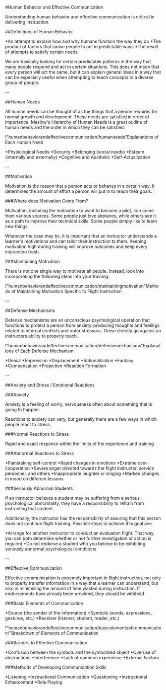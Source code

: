 #Human Behavior and Effective Communication

Understanding human behavior and effective communication is critical in delivering instruction.


##Definitions of Human Behavior

*An attempt to explain how and why humans function the way they do
*The product of factors that cause people to act in predictable ways
*The result of attempts to satisfy certain needs

We are basically looking for certain predictable patterns in the way that many people respond and act in certain situations. This does not mean that every person will act the same, but it can explain general ideas in a way that can be especially useful when attempting to teach concepts to a diverse group of people.


--


##Human Needs

All human needs can be thought of as the things that a person requires for normal growth and development. These needs are satisfied in order of importance. Maslow's Hierarchy of Human Needs is a great outline of human needs and the order in which they can be satisfied:

!"humanbehaviorandeffectivecommunication/humanneeds"Explanations of Each Human Need

*Physiological Needs
*Security
*Belonging (social needs)
*Esteem (internally and externally)
*Cognitive and Aesthetic
*Self-Actualization


--


##Motivation

Motivation is the reason that a person acts or behaves in a certain way. It determines the amount of effort a person will put in to reach their goals.

###Where does Motivation Come From?

Motivation, including the motivation to want to become a pilot, can come from various sources. Some people just love airplanes, while others see it as a path to improve their technical skills. Some people simply like to learn new things.

Whatever the case may be, it is important that an instructor understands a learner's motivations and can tailor their instruction to them. Keeping motivation high during training will improve outcomes and keep every interaction fresh.

###Maintaining Motivation

There is not one single way to motivate all people. Instead, look into incorporating the following ideas into your training:

!"humanbehaviorandeffectivecommunication/maintainingmotivation"Methods of Maintaining Motivation Specific to Flight Instruction

--


##Defense Mechanisms

Defense mechanisms are an unconscious psychological operation that functions to protect a person from anxiety-producing thoughts and feelings related to internal conflicts and outer stressors. These directly go against an instructors ability to properly teach.

!"humanbehaviorandeffectivecommunication/defensemechanisms"Explanations of Each Defense Mechanism

*Denial
*Repression
*Displacement
*Rationalization
*Fantasy
*Compensation
*Projection
*Reaction Formation


--


##Anxiety and Stress / Emotional Reactions

###Anxiety

Anxiety is a feeling of worry, nervousness often about something that is going to happen.

Reactions to anxiety can vary, but generally there are a few ways in which people react to stress.

###Normal Reactions to Stress

Rapid and exact response within the limits of the experience and training

###Abnormal Reactions to Stress

*Painstaking self-control
*Rapid changes in emotions
*Extreme over-cooperation
*Severe anger directed towards the flight instructor, service personnel, and others
*Inappropriate laughter or singing
*Marked changes in mood on different lessons

###Seriously Abnormal Students

If an instructor believes a student may be suffering from a serious psychological abnormality, they have a responsibility to refrain from instructing that student.

Additionally, the instructor has the responsibility of assuring that this person does not continue flight training. Possible steps to achieve this goal are:

*Arrange for another instructor to conduct an evaluation flight. That way, you can both determine whether or not further investigation or action is required
*Do not endorse a student who you believe to be exhibiting seriously abnormal psychological conditions


--

##Effective Communication

Effective communication is extremely important in flight instruction, not only to properly transfer information in a way that a learner can understand, but also in minimizing the amount of time wasted during instruction. If endorsements have already been provided, they should be withheld

###Basic Elements of Communication

*Source (the sender of the information)
*Symbols (words, expressions, gestures, etc.)
*Receiver (listener, student, reader, etc.)

!"humanbehaviorandeffectivecommunication/basicelementsofcommunication/"Breakdown of Elements of Communication

###Barriers to Effective Communication

*Confusion between the symbols and the symbolized object
*Overuse of abstractions
*Interference
*Lack of common experience
*External Factors

###Methods of Developing Communication Skills

*Listening
*Instructional Communication
*Questioning
*Instructional Enhancement
*Role Playing


